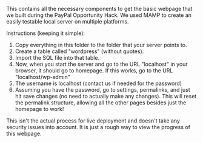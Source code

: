 This contains all the necessary components to get the basic webpage that we
built during the PayPal Opportunity Hack. We used MAMP to create an easily
testable local server on multiple platforms.

Instructions (keeping it simple):

1. Copy everything in this folder to the folder that your server points to.
2. Create a table called "wordpress" (without quotes).
3. Import the SQL file into that table.
4. Now, when you start the server and go to the URL "localhost" in your browser,
it should go to homepage. If this works, go to the URL "localhost/wp-admin"
5. The username is localhost (contact us if needed for the password)
6. Assuming you have the password, go to settings, permalinks, and just hit
save changes (no need to actually make any changes). This will reset the
permalink structure, allowing all the other pages besides just the homepage
to work!

This isn't the actual process for live deployment and doesn't take any security
issues into account. It is just a rough way to view the progress of this
webpage.
